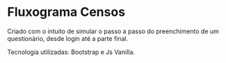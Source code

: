 <h1>Fluxograma Censos</h1>

<p>Criado com o intuito de simular o passo a passo do preenchimento de um questionário, desde login até a parte final.</p>

<p>Tecnologia utilizadas: Bootstrap e Js Vanilla.</p>
